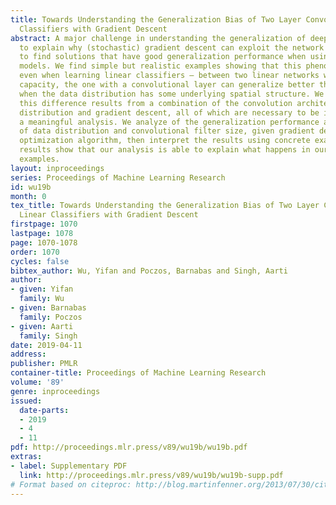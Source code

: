 ```yaml
---
title: Towards Understanding the Generalization Bias of Two Layer Convolutional Linear
  Classifiers with Gradient Descent
abstract: A major challenge in understanding the generalization of deep learning is
  to explain why (stochastic) gradient descent can exploit the network architecture
  to find solutions that have good generalization performance when using high capacity
  models. We find simple but realistic examples showing that this phenomenon exists
  even when learning linear classifiers — between two linear networks with the same
  capacity, the one with a convolutional layer can generalize better than the other
  when the data distribution has some underlying spatial structure. We argue that
  this difference results from a combination of the convolution architecture, data
  distribution and gradient descent, all of which are necessary to be included in
  a meaningful analysis. We analyze of the generalization performance as a function
  of data distribution and convolutional filter size, given gradient descent as the
  optimization algorithm, then interpret the results using concrete examples. Experimental
  results show that our analysis is able to explain what happens in our introduced
  examples.
layout: inproceedings
series: Proceedings of Machine Learning Research
id: wu19b
month: 0
tex_title: Towards Understanding the Generalization Bias of Two Layer Convolutional
  Linear Classifiers with Gradient Descent
firstpage: 1070
lastpage: 1078
page: 1070-1078
order: 1070
cycles: false
bibtex_author: Wu, Yifan and Poczos, Barnabas and Singh, Aarti
author:
- given: Yifan
  family: Wu
- given: Barnabas
  family: Poczos
- given: Aarti
  family: Singh
date: 2019-04-11
address: 
publisher: PMLR
container-title: Proceedings of Machine Learning Research
volume: '89'
genre: inproceedings
issued:
  date-parts:
  - 2019
  - 4
  - 11
pdf: http://proceedings.mlr.press/v89/wu19b/wu19b.pdf
extras:
- label: Supplementary PDF
  link: http://proceedings.mlr.press/v89/wu19b/wu19b-supp.pdf
# Format based on citeproc: http://blog.martinfenner.org/2013/07/30/citeproc-yaml-for-bibliographies/
---
```

